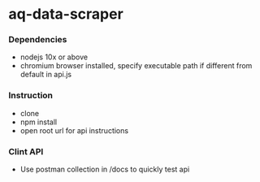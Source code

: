 # aq-data-scraper
### Dependencies
- nodejs 10x or above
- chromium browser installed, specify executable path if different from default in api.js
### Instruction
- clone
- npm install
- open root url for api instructions
### Clint API
- Use postman collection in /docs to quickly test api
